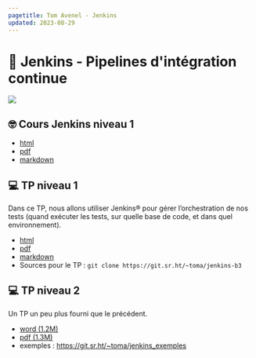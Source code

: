 ```yaml
---
pagetitle: Tom Avenel - Jenkins
updated: 2023-08-29
---
```


# 🤵 Jenkins - Pipelines d'intégration continue

![](/resources/images/cover/jenkins.jpg)

## 🤓 Cours Jenkins niveau 1

- [html](/cours/jenkins/jenkins-cours-niveau1.html)
- [pdf](/cours/jenkins/jenkins-cours-niveau1.pdf)
- [markdown](/cours/jenkins/jenkins-cours-niveau1.md)

## 💻 TP niveau 1

Dans ce TP, nous allons utiliser Jenkins® pour gérer l’orchestration de nos tests (quand exécuter les tests, sur quelle base de code, et dans quel environnement).

- [html](/cours/jenkins/tp-jenkins-b3.html)
- [pdf](/cours/jenkins/tp-jenkins-b3.pdf)
- [markdown](/cours/jenkins/tp-jenkins-b3.md)
- Sources pour le TP : `git clone https://git.sr.ht/~toma/jenkins-b3`

## 💻 TP niveau 2

Un TP un peu plus fourni que le précédent.

- [word (1.2M)](/cours/jenkins/tp-jenkins.docx)
- [pdf (1.3M)](/cours/jenkins/tp-jenkins.pdf)
- exemples : <https://git.sr.ht/~toma/jenkins_exemples>

